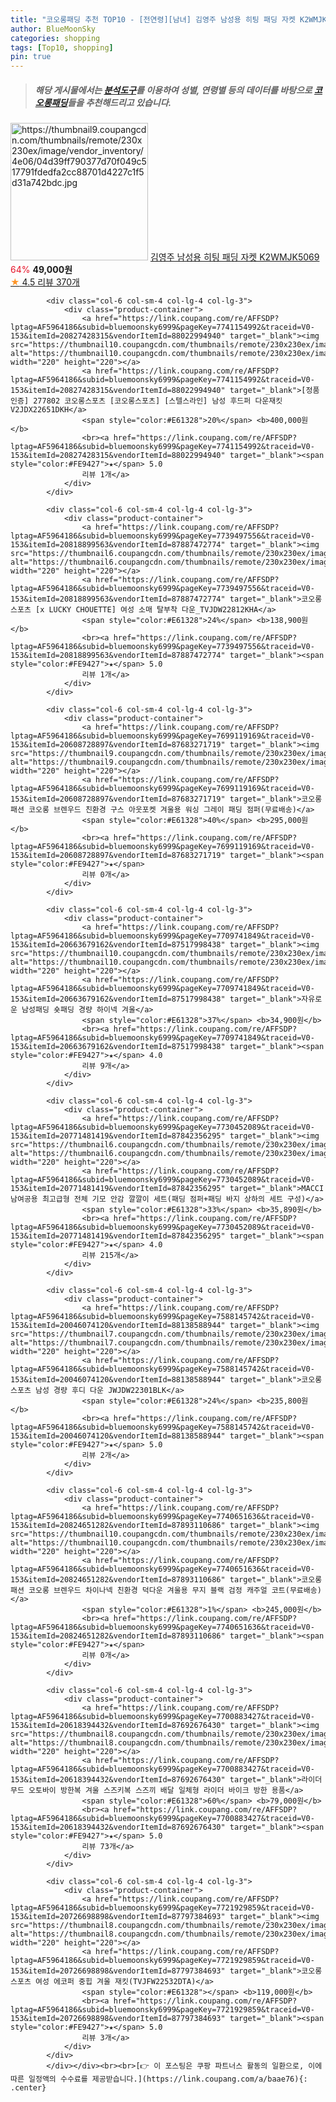 ```yaml
---
title: "코오롱패딩 추천 TOP10 - [전연령][남녀] 김영주 남성용 히팅 패딩 자켓 K2WMJK5069"
author: BlueMoonSky
categories: shopping
tags: [Top10, shopping]
pin: true
---
```


> ##### 해당 게시물에서는 [**분석도구**](https://itemscout.io/)를 이용하여 **성별**, **연령별** 등의 데이터를 바탕으로 [**코오롱패딩**](https://link.coupang.com/a/baae76)들을 추천해드리고 있습니다.
<div class="container"><div class="row">
            <div class="col-6 col-sm-4 col-lg-4 col-lg-3">
                <div class="product-container">
                    <a href="https://link.coupang.com/re/AFFSDP?lptag=AF5964186&subid=bluemoonsky6999&pageKey=6854001945&traceid=V0-153&itemId=16338607486&vendorItemId=87368011332" target="_blank"><img src="https://thumbnail9.coupangcdn.com/thumbnails/remote/230x230ex/image/vendor_inventory/4e06/04d39ff790377d70f049c517791fdedfa2cc88701d4227c1f5d31a742bdc.jpg" alt="https://thumbnail9.coupangcdn.com/thumbnails/remote/230x230ex/image/vendor_inventory/4e06/04d39ff790377d70f049c517791fdedfa2cc88701d4227c1f5d31a742bdc.jpg" width="220" height="220"></a>
                    <a href="https://link.coupang.com/re/AFFSDP?lptag=AF5964186&subid=bluemoonsky6999&pageKey=6854001945&traceid=V0-153&itemId=16338607486&vendorItemId=87368011332" target="_blank">김영주 남성용 히팅 패딩 자켓 K2WMJK5069</a>
                    <span style="color:#E61328">64%</span> <b>49,000원</b>
                    <br><a href="https://link.coupang.com/re/AFFSDP?lptag=AF5964186&subid=bluemoonsky6999&pageKey=6854001945&traceid=V0-153&itemId=16338607486&vendorItemId=87368011332" target="_blank"><span style="color:#FE9427">★</span> 4.5
                    리뷰 370개</a>
                </div>
            </div>
            
            <div class="col-6 col-sm-4 col-lg-4 col-lg-3">
                <div class="product-container">
                    <a href="https://link.coupang.com/re/AFFSDP?lptag=AF5964186&subid=bluemoonsky6999&pageKey=7741154992&traceid=V0-153&itemId=20827428315&vendorItemId=88022994940" target="_blank"><img src="https://thumbnail10.coupangcdn.com/thumbnails/remote/230x230ex/image/vendor_inventory/f3c4/f4949b4ebb962d232cff1d81dd875e8a237cd8c94542009143a9b55f924e.jpg" alt="https://thumbnail10.coupangcdn.com/thumbnails/remote/230x230ex/image/vendor_inventory/f3c4/f4949b4ebb962d232cff1d81dd875e8a237cd8c94542009143a9b55f924e.jpg" width="220" height="220"></a>
                    <a href="https://link.coupang.com/re/AFFSDP?lptag=AF5964186&subid=bluemoonsky6999&pageKey=7741154992&traceid=V0-153&itemId=20827428315&vendorItemId=88022994940" target="_blank">[정품인증] 277802 코오롱스포츠 [코오롱스포츠] [스텔스라인] 남성 후드퍼 다운재킷 V2JDX22651DKH</a>
                    <span style="color:#E61328">20%</span> <b>400,000원</b>
                    <br><a href="https://link.coupang.com/re/AFFSDP?lptag=AF5964186&subid=bluemoonsky6999&pageKey=7741154992&traceid=V0-153&itemId=20827428315&vendorItemId=88022994940" target="_blank"><span style="color:#FE9427">★</span> 5.0
                    리뷰 1개</a>
                </div>
            </div>
            
            <div class="col-6 col-sm-4 col-lg-4 col-lg-3">
                <div class="product-container">
                    <a href="https://link.coupang.com/re/AFFSDP?lptag=AF5964186&subid=bluemoonsky6999&pageKey=7739497556&traceid=V0-153&itemId=20818899563&vendorItemId=87887472774" target="_blank"><img src="https://thumbnail6.coupangcdn.com/thumbnails/remote/230x230ex/image/vendor_inventory/8b76/2889b6371dcae9568c87d4939ffad86c3d42f2200bc59a72583e04f2c60b.jpg" alt="https://thumbnail6.coupangcdn.com/thumbnails/remote/230x230ex/image/vendor_inventory/8b76/2889b6371dcae9568c87d4939ffad86c3d42f2200bc59a72583e04f2c60b.jpg" width="220" height="220"></a>
                    <a href="https://link.coupang.com/re/AFFSDP?lptag=AF5964186&subid=bluemoonsky6999&pageKey=7739497556&traceid=V0-153&itemId=20818899563&vendorItemId=87887472774" target="_blank">코오롱스포츠 [x LUCKY CHOUETTE] 여성 소매 탈부착 다운_TVJDW22812KHA</a>
                    <span style="color:#E61328">24%</span> <b>138,900원</b>
                    <br><a href="https://link.coupang.com/re/AFFSDP?lptag=AF5964186&subid=bluemoonsky6999&pageKey=7739497556&traceid=V0-153&itemId=20818899563&vendorItemId=87887472774" target="_blank"><span style="color:#FE9427">★</span> 5.0
                    리뷰 1개</a>
                </div>
            </div>
            
            <div class="col-6 col-sm-4 col-lg-4 col-lg-3">
                <div class="product-container">
                    <a href="https://link.coupang.com/re/AFFSDP?lptag=AF5964186&subid=bluemoonsky6999&pageKey=7699119169&traceid=V0-153&itemId=20608728897&vendorItemId=87683271719" target="_blank"><img src="https://thumbnail9.coupangcdn.com/thumbnails/remote/230x230ex/image/vendor_inventory/d099/e75b0dee21d3e40d52708f3aec0ff0ebbb3dc660c397830285723e9b6233.jpg" alt="https://thumbnail9.coupangcdn.com/thumbnails/remote/230x230ex/image/vendor_inventory/d099/e75b0dee21d3e40d52708f3aec0ff0ebbb3dc660c397830285723e9b6233.jpg" width="220" height="220"></a>
                    <a href="https://link.coupang.com/re/AFFSDP?lptag=AF5964186&subid=bluemoonsky6999&pageKey=7699119169&traceid=V0-153&itemId=20608728897&vendorItemId=87683271719" target="_blank">코오롱패션 코오롱 브렌우드 친환경 구스 아웃포켓 겨울용 워싱 그레이 패딩 점퍼(무료배송)</a>
                    <span style="color:#E61328">40%</span> <b>295,000원</b>
                    <br><a href="https://link.coupang.com/re/AFFSDP?lptag=AF5964186&subid=bluemoonsky6999&pageKey=7699119169&traceid=V0-153&itemId=20608728897&vendorItemId=87683271719" target="_blank"><span style="color:#FE9427">★</span> 
                    리뷰 0개</a>
                </div>
            </div>
            
            <div class="col-6 col-sm-4 col-lg-4 col-lg-3">
                <div class="product-container">
                    <a href="https://link.coupang.com/re/AFFSDP?lptag=AF5964186&subid=bluemoonsky6999&pageKey=7709741849&traceid=V0-153&itemId=20663679162&vendorItemId=87517998438" target="_blank"><img src="https://thumbnail10.coupangcdn.com/thumbnails/remote/230x230ex/image/vendor_inventory/25bc/c71f47cc07924b67b858d46d4ca142f65b7483c67d1c3dee43922977fa1c.jpg" alt="https://thumbnail10.coupangcdn.com/thumbnails/remote/230x230ex/image/vendor_inventory/25bc/c71f47cc07924b67b858d46d4ca142f65b7483c67d1c3dee43922977fa1c.jpg" width="220" height="220"></a>
                    <a href="https://link.coupang.com/re/AFFSDP?lptag=AF5964186&subid=bluemoonsky6999&pageKey=7709741849&traceid=V0-153&itemId=20663679162&vendorItemId=87517998438" target="_blank">자유로운 남성패딩 숏패딩 경량 하이넥 겨울</a>
                    <span style="color:#E61328">37%</span> <b>34,900원</b>
                    <br><a href="https://link.coupang.com/re/AFFSDP?lptag=AF5964186&subid=bluemoonsky6999&pageKey=7709741849&traceid=V0-153&itemId=20663679162&vendorItemId=87517998438" target="_blank"><span style="color:#FE9427">★</span> 4.0
                    리뷰 9개</a>
                </div>
            </div>
            
            <div class="col-6 col-sm-4 col-lg-4 col-lg-3">
                <div class="product-container">
                    <a href="https://link.coupang.com/re/AFFSDP?lptag=AF5964186&subid=bluemoonsky6999&pageKey=7730452089&traceid=V0-153&itemId=20771481419&vendorItemId=87842356295" target="_blank"><img src="https://thumbnail6.coupangcdn.com/thumbnails/remote/230x230ex/image/vendor_inventory/55b7/901e610a445f7ea27d137ac6a0d675a5de21d9fb8cd64fab4450ed3f8cfb.png" alt="https://thumbnail6.coupangcdn.com/thumbnails/remote/230x230ex/image/vendor_inventory/55b7/901e610a445f7ea27d137ac6a0d675a5de21d9fb8cd64fab4450ed3f8cfb.png" width="220" height="220"></a>
                    <a href="https://link.coupang.com/re/AFFSDP?lptag=AF5964186&subid=bluemoonsky6999&pageKey=7730452089&traceid=V0-153&itemId=20771481419&vendorItemId=87842356295" target="_blank">MACCI 남여공용 최고급형 전체 기모 안감 깔깔이 세트(패딩 점퍼+패딩 바지 상하의 세트 구성)</a>
                    <span style="color:#E61328">33%</span> <b>35,890원</b>
                    <br><a href="https://link.coupang.com/re/AFFSDP?lptag=AF5964186&subid=bluemoonsky6999&pageKey=7730452089&traceid=V0-153&itemId=20771481419&vendorItemId=87842356295" target="_blank"><span style="color:#FE9427">★</span> 4.0
                    리뷰 215개</a>
                </div>
            </div>
            
            <div class="col-6 col-sm-4 col-lg-4 col-lg-3">
                <div class="product-container">
                    <a href="https://link.coupang.com/re/AFFSDP?lptag=AF5964186&subid=bluemoonsky6999&pageKey=7588145742&traceid=V0-153&itemId=20046074120&vendorItemId=88138588944" target="_blank"><img src="https://thumbnail7.coupangcdn.com/thumbnails/remote/230x230ex/image/vendor_inventory/5749/f51c15b20fc552ec06ef1db9c32865e9420bec2b20731f9b8f0fb5286527.jpg" alt="https://thumbnail7.coupangcdn.com/thumbnails/remote/230x230ex/image/vendor_inventory/5749/f51c15b20fc552ec06ef1db9c32865e9420bec2b20731f9b8f0fb5286527.jpg" width="220" height="220"></a>
                    <a href="https://link.coupang.com/re/AFFSDP?lptag=AF5964186&subid=bluemoonsky6999&pageKey=7588145742&traceid=V0-153&itemId=20046074120&vendorItemId=88138588944" target="_blank">코오롱스포츠 남성 경량 후디 다운 JWJDW22301BLK</a>
                    <span style="color:#E61328">24%</span> <b>235,800원</b>
                    <br><a href="https://link.coupang.com/re/AFFSDP?lptag=AF5964186&subid=bluemoonsky6999&pageKey=7588145742&traceid=V0-153&itemId=20046074120&vendorItemId=88138588944" target="_blank"><span style="color:#FE9427">★</span> 5.0
                    리뷰 2개</a>
                </div>
            </div>
            
            <div class="col-6 col-sm-4 col-lg-4 col-lg-3">
                <div class="product-container">
                    <a href="https://link.coupang.com/re/AFFSDP?lptag=AF5964186&subid=bluemoonsky6999&pageKey=7740651636&traceid=V0-153&itemId=20824651282&vendorItemId=87893110686" target="_blank"><img src="https://thumbnail10.coupangcdn.com/thumbnails/remote/230x230ex/image/vendor_inventory/2614/598b1322c974a9f385eae5a2234244d66e178194605f759dfe66f8ccaed0.jpg" alt="https://thumbnail10.coupangcdn.com/thumbnails/remote/230x230ex/image/vendor_inventory/2614/598b1322c974a9f385eae5a2234244d66e178194605f759dfe66f8ccaed0.jpg" width="220" height="220"></a>
                    <a href="https://link.coupang.com/re/AFFSDP?lptag=AF5964186&subid=bluemoonsky6999&pageKey=7740651636&traceid=V0-153&itemId=20824651282&vendorItemId=87893110686" target="_blank">코오롱패션 코오롱 브렌우드 차이나넥 친환경 덕다운 겨울용 무지 블랙 검정 캐주얼 코트(무료배송)</a>
                    <span style="color:#E61328">1%</span> <b>245,000원</b>
                    <br><a href="https://link.coupang.com/re/AFFSDP?lptag=AF5964186&subid=bluemoonsky6999&pageKey=7740651636&traceid=V0-153&itemId=20824651282&vendorItemId=87893110686" target="_blank"><span style="color:#FE9427">★</span> 
                    리뷰 0개</a>
                </div>
            </div>
            
            <div class="col-6 col-sm-4 col-lg-4 col-lg-3">
                <div class="product-container">
                    <a href="https://link.coupang.com/re/AFFSDP?lptag=AF5964186&subid=bluemoonsky6999&pageKey=7700883427&traceid=V0-153&itemId=20618394432&vendorItemId=87692676430" target="_blank"><img src="https://thumbnail8.coupangcdn.com/thumbnails/remote/230x230ex/image/vendor_inventory/2ea9/8c29c27ed84b80b05693ef615c00f51cf4f5492558625213772ed015b8ba.jpg" alt="https://thumbnail8.coupangcdn.com/thumbnails/remote/230x230ex/image/vendor_inventory/2ea9/8c29c27ed84b80b05693ef615c00f51cf4f5492558625213772ed015b8ba.jpg" width="220" height="220"></a>
                    <a href="https://link.coupang.com/re/AFFSDP?lptag=AF5964186&subid=bluemoonsky6999&pageKey=7700883427&traceid=V0-153&itemId=20618394432&vendorItemId=87692676430" target="_blank">라이더무드 오토바이 방한복 겨울 스즈키복 스즈끼 배달 일체형 라이더 바이크 방한 용품</a>
                    <span style="color:#E61328">60%</span> <b>79,000원</b>
                    <br><a href="https://link.coupang.com/re/AFFSDP?lptag=AF5964186&subid=bluemoonsky6999&pageKey=7700883427&traceid=V0-153&itemId=20618394432&vendorItemId=87692676430" target="_blank"><span style="color:#FE9427">★</span> 5.0
                    리뷰 73개</a>
                </div>
            </div>
            
            <div class="col-6 col-sm-4 col-lg-4 col-lg-3">
                <div class="product-container">
                    <a href="https://link.coupang.com/re/AFFSDP?lptag=AF5964186&subid=bluemoonsky6999&pageKey=7721929859&traceid=V0-153&itemId=20726698898&vendorItemId=87797384693" target="_blank"><img src="https://thumbnail8.coupangcdn.com/thumbnails/remote/230x230ex/image/vendor_inventory/e7bc/4b77e516a5c13573536594a42b65e46495a3745398964c97d4da69460f2e.jpg" alt="https://thumbnail8.coupangcdn.com/thumbnails/remote/230x230ex/image/vendor_inventory/e7bc/4b77e516a5c13573536594a42b65e46495a3745398964c97d4da69460f2e.jpg" width="220" height="220"></a>
                    <a href="https://link.coupang.com/re/AFFSDP?lptag=AF5964186&subid=bluemoonsky6999&pageKey=7721929859&traceid=V0-153&itemId=20726698898&vendorItemId=87797384693" target="_blank">코오롱스포츠 여성 에코퍼 중힙 겨울 재킷(TVJFW22532DTA)</a>
                    <span style="color:#E61328"></span> <b>119,000원</b>
                    <br><a href="https://link.coupang.com/re/AFFSDP?lptag=AF5964186&subid=bluemoonsky6999&pageKey=7721929859&traceid=V0-153&itemId=20726698898&vendorItemId=87797384693" target="_blank"><span style="color:#FE9427">★</span> 5.0
                    리뷰 3개</a>
                </div>
            </div>
            </div></div><br><br>[👉 이 포스팅은 쿠팡 파트너스 활동의 일환으로, 이에 따른 일정액의 수수료를 제공받습니다.](https://link.coupang.com/a/baae76){: .center}